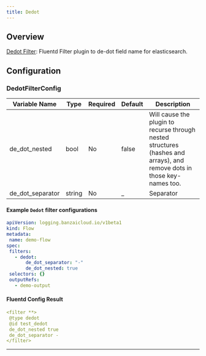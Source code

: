 ```yaml
---
title: Dedot
---
```

## Overview
[Dedot Filter](https://github.com/lunardial/fluent-plugin-dedot_filter): Fluentd Filter plugin to de-dot field name for elasticsearch.

## Configuration
### DedotFilterConfig
| Variable Name | Type | Required | Default | Description |
|---|---|---|---|---|
| de_dot_nested | bool | No |  false | Will cause the plugin to recurse through nested structures (hashes and arrays), and remove dots in those key-names too.<br> |
| de_dot_separator | string | No | _ | Separator <br> |
 #### Example `Dedot` filter configurations
 ```yaml
apiVersion: logging.banzaicloud.io/v1beta1
kind: Flow
metadata:
  name: demo-flow
spec:
  filters:
    - dedot:
        de_dot_separator: "-"
        de_dot_nested: true
  selectors: {}
  outputRefs:
    - demo-output
 ```

 #### Fluentd Config Result
 ```yaml
<filter **>
  @type dedot
  @id test_dedot
  de_dot_nested true
  de_dot_separator -
</filter>
 ```

---
